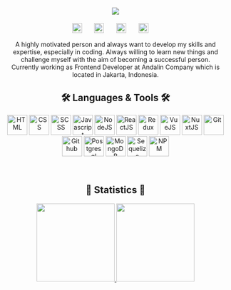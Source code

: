 <h1 align="center">
  <a href="https://git.io/typing-svg">
    <img src="https://readme-typing-svg.herokuapp.com?width=500&size=30&duration=2500&color=98c1d9&background=FFD7D000&center=true&vCenter=true&multiline=true&height=150&lines=Hi%2C+Fellows!+👋;Azmi+Fitra+here...;Welcome+to+my+Github+Profile!;🚀🚀🚀🚀🚀">
  </a>
</h1>

<!-- Social icons section -->
<p align="center">
  <a href="https://www.linkedin.com/in/azmifitra/"><img height="22px" alt="LinkedIn" title="LinkedIn" src="https://img.shields.io/badge/LinkedIn-Profile-informational?style=flat&logo=linkedin&logoColor=white&color=0D76A8"/></a>
  &#8287;&#8287;&#8287;&#8287;&#8287;
  <a href="https://twitter.com/azmifitra_"><img height="22px" alt="Twitter" title="Twitter" src="https://img.shields.io/badge/Twitter-Profile-informational?style=flat&logo=twitter&logoColor=white&color=1CA2F1"/></a>
  &#8287;&#8287;&#8287;&#8287;&#8287;
  <a href="https://www.instagram.com/azmiftrd/"><img height="22px" alt="Instagram" title="Instagram" src="https://img.shields.io/badge/Instagram-Profile-informational?style=flat&logo=instagram&logoColor=white&color=c13584"/></a>
  &#8287;&#8287;&#8287;&#8287;&#8287;
  <a href="https://www.codewars.com/users/azmifitra"><img height="22px" src="https://img.shields.io/badge/Codewars-Profile-informational?style=flat&logo=codewars&logoColor=white&color=red"/></a>
  &#8287;&#8287;&#8287;&#8287;&#8287;
</p>

<p align="center">
A highly motivated person and always want to develop my skills and expertise, especially in coding. Always willing to learn new things and challenge myself with the aim of becoming a successful person.
  <br>
 Currently working as Frontend Developer at Andalin Company which is located in Jakarta, Indonesia.
  <br>
</p>

<h2 align="center">🛠️ Languages & Tools 🛠️</h2>
<p align="center">
  <img title="HTML" height="45" src="https://img.icons8.com/color/344/html-5--v1.png">
  <img title="CSS" height="45" src="https://img.icons8.com/color/344/css3.png">
  <img title="SCSS" height="45" src="https://img.icons8.com/color/344/sass.png">
  <img title="Javascript" height="45" src="https://img.icons8.com/fluency/344/javascript.png">
  <img title="NodeJS" height="45" src="https://img.icons8.com/fluency/344/node-js.png">
  <img title="ReactJS" height="45" src="https://img.icons8.com/color/344/react-native.png">
  <img title="Redux" height="45" src="https://img.icons8.com/color/344/redux.png">
  <img title="VueJS" height="45" src="https://img.icons8.com/color/344/vue-js.png">
  <img title="NuxtJS" height="45" src="https://upload.vectorlogo.zone/logos/nuxtjs/images/301439c2-1779-4826-89c9-5767327ce150.svg"> 
  <!--  NuxtLogo Alternative: https://www.vectorlogo.zone/logos/nuxtjs/nuxtjs-icon.svg -->
  <img title="Git" height="45" src="https://img.icons8.com/color/344/git.png">
  <img title="Github" height="45" src="https://img.icons8.com/ios-glyphs/344/github.png">
  <img title="Postgresql" height="45" src="https://img.icons8.com/color/344/postgreesql.png">
  <img title="MongoDB" height="45" src="https://img.icons8.com/external-tal-revivo-shadow-tal-revivo/344/external-mongodb-a-cross-platform-document-oriented-database-program-logo-shadow-tal-revivo.png">
  <img title="Sequelize" height="45" src="https://seeklogo.com/images/S/sequelize-logo-9A5075DB9F-seeklogo.com.png">
  <img title="NPM" height="45" src="https://img.icons8.com/color/344/npm.png">
 </p>
 
 <br>
 
 <h2 align="center">🎯 Statistics 🎯</h2>
 <p align="center">
  <div align=center>
   <a align="left" href="https://github.com/anuraghazra/github-readme-stats" title="Go to Source" >
        <img height=175 src="https://github-readme-stats.vercel.app/api?username=azmifitra&show_icons=true&theme=tokyonight&border_color=61dafb&hide_border=false"/>
   </a>
   <a align="right" href="https://github.com/anuraghazra/github-readme-stats" title="Go to Source" >
        <img height=175 src="https://github-readme-stats.vercel.app/api/top-langs/?username=azmifitraa&layout=compact&theme=tokyonight&border_color=61dafb"/>
   </a>
  </div>
 </p>
  
